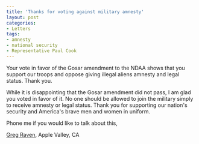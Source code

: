 ```yaml
---
title: 'Thanks for voting against military amnesty'
layout: post
categories:
- Letters
tags:
- amnesty
- national security
- Representative Paul Cook
---
```


Your vote in favor of the Gosar amendment to the NDAA shows that you support our troops and oppose giving illegal aliens amnesty and legal status. Thank you.

While it is disappointing that the Gosar amendment did not pass, I am glad you voted in favor of it. No one should be allowed to join the military simply to receive amnesty or legal status. Thank you for supporting our nation's security and America's brave men and women in uniform.

Phone me if you would like to talk about this,

[Greg Raven](https://www.gregraven.org), Apple Valley, CA